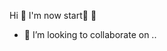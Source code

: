 Hi 👋 
I'm now start🌱 
👀 

- 💞️ I’m looking to collaborate on ..
<!---
sweetie-orange/sweetie-orange is a ✨ special ✨ repository because its `README.md` (this file) appears on your GitHub profile.
You can click the Preview link to take a look at your changes.
--->
